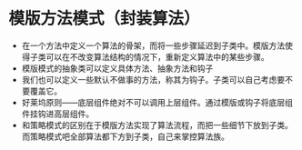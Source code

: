 # 模版方法模式（封装算法）
* 在一个方法中定义一个算法的骨架，而将一些步骤延迟到子类中。模版方法使得子类可以在不改变算法结构的情况下，重新定义算法中的某些步骤。
* 模版模式的抽象类可以定义具体方法、抽象方法和钩子
* 我们也可以定义一些默认不做事的方法，称其为钩子。子类可以自己考虑要不要覆盖它。
* 好莱坞原则——底层组件绝对不可以调用上层组件。通过模版或钩子将底层组件挂钩进高层组件。
* 和策略模式的区别在于模版方法实现了算法流程，而把一些细节下放到子类。而策略模式吧全部算法都下方到子类，自己来掌控算法族。